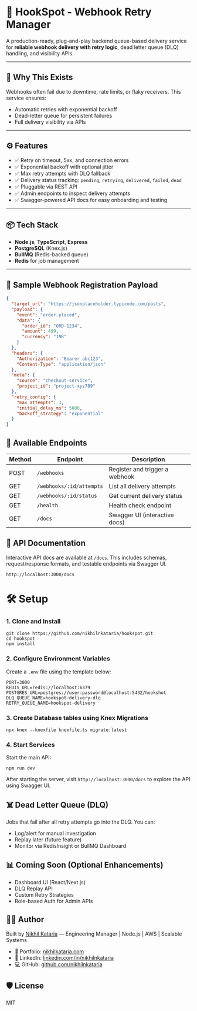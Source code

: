 # 🔁 HookSpot - Webhook Retry Manager

A production-ready, plug-and-play backend queue-based delivery service for **reliable webhook delivery with retry logic**, dead letter queue (DLQ) handling, and visibility APIs.

---

## 🚀 Why This Exists

Webhooks often fail due to downtime, rate limits, or flaky receivers. This service ensures:

- Automatic retries with exponential backoff
- Dead-letter queue for persistent failures
- Full delivery visibility via APIs

---

## ⚙️ Features

- ✅ Retry on timeout, 5xx, and connection errors
- ✅ Exponential backoff with optional jitter
- ✅ Max retry attempts with DLQ fallback
- ✅ Delivery status tracking: `pending`, `retrying`, `delivered`, `failed`, `dead`
- ✅ Pluggable via REST API
- ✅ Admin endpoints to inspect delivery attempts
- ✅ Swagger-powered API docs for easy onboarding and testing

---

## 📦 Tech Stack

- **Node.js**, **TypeScript**, **Express**
- **PostgreSQL** (Knex.js)
- **BullMQ** (Redis-backed queue)
- **Redis** for job management

---

## 🧪 Sample Webhook Registration Payload

```json
{
  "target_url": "https://jsonplaceholder.typicode.com/posts",
  "payload": {
    "event": "order.placed",
    "data": {
      "order_id": "ORD-1234",
      "amount": 499,
      "currency": "INR"
    }
  },
  "headers": {
    "Authorization": "Bearer abc123",
    "Content-Type": "application/json"
  },
  "meta": {
    "source": "checkout-service",
    "project_id": "project-xyz789"
  },
  "retry_config": {
    "max_attempts": 3,
    "initial_delay_ms": 5000,
    "backoff_strategy": "exponential"
  }
}
```

## 🔌 Available Endpoints

| Method | Endpoint                 | Description                    |
| ------ | ------------------------ | ------------------------------ |
| POST   | `/webhooks`              | Register and trigger a webhook |
| GET    | `/webhooks/:id/attempts` | List all delivery attempts     |
| GET    | `/webhooks/:id/status`   | Get current delivery status    |
| GET    | `/health`                | Health check endpoint          |
| GET    | `/docs`                  | Swagger UI (interactive docs)  |

## 📖 API Documentation

Interactive API docs are available at `/docs`. This includes schemas, request/response formats, and testable endpoints via Swagger UI.

```
http://localhost:3000/docs
```

# 🛠 Setup

### 1. Clone and Install

```
git clone https://github.com/nikhilnkataria/hookspot.git
cd hookspot
npm install
```

### 2. Configure Environment Variables

Create a `.env` file using the template below:

```env
PORT=3000
REDIS_URL=redis://localhost:6379
POSTGRES_URL=postgres://user:password@localhost:5432/hookshot
DLQ_QUEUE_NAME=hookspot-delivery-dlq
RETRY_QUEUE_NAME=hookspot-delivery
```

### 3. Create Database tables using Knex Migrations

```
npx knex --knexfile knexfile.ts migrate:latest
```

### 4. Start Services

Start the main API:

```
npm run dev
```

After starting the server, visit `http://localhost:3000/docs` to explore the API using Swagger UI.

## ☠️ Dead Letter Queue (DLQ)

Jobs that fail after all retry attempts go into the DLQ. You can:

- Log/alert for manual investigation
- Replay later (future feature)
- Monitor via RedisInsight or BullMQ Dashboard

## 📊 Coming Soon (Optional Enhancements)

- Dashboard UI (React/Next.js)
- DLQ Replay API
- Custom Retry Strategies
- Role-based Auth for Admin APIs

## 👨‍💻 Author

Built by [Nikhil Kataria](https://www.linkedin.com/in/nikhilnkataria) —
Engineering Manager | Node.js | AWS | Scalable Systems

- 🔗 Portfolio: [nikhilkataria.com](https://nikhilkataria.com)
- 💼 LinkedIn: [linkedin.com/in/nikhilnkataria](https://www.linkedin.com/in/nikhilnkataria)
- 💻 GitHub: [github.com/nikhilnkataria](https://github.com/nikhilnkataria)

## 🛡 License

MIT
